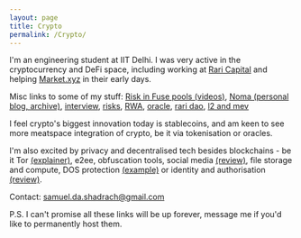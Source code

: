 ```yaml
---
layout: page
title: Crypto
permalink: /Crypto/
---
```


I'm an engineering student at IIT Delhi. I was very active in the cryptocurrency and DeFi space, including working at [Rari Capital](http://rari.capital/) and helping [Market.xyz](http://market.xyz/) in their early days.

Misc links to some of my stuff: [Risk in Fuse pools (videos)](https://drive.google.com/file/d/1vejTh16omTQ0JuBWunc-oTnB7xsgePu0/view?usp=sharing), [Noma (personal blog, archive)](https://github.com/samueldashadrach/noma-archive), [interview](https://www.youtube.com/watch?v=y3UIUKJVQY8), [risks](https://emilythemeily.medium.com/who-wants-a-risk-free-18-1acda3952ce2), [RWA](https://github.com/samueldashadrach/whiteboardDAO-archive), [oracle](https://gov.uniswap.org/t/uni-should-become-an-oracle-token/11988/30),  [rari dao](https://medium.com/rari-capital/version-2-the-future-of-the-rari-capital-dao-9d2c37027752), [l2 and mev](https://docs.google.com/presentation/d/1uX2JAGpz4KTb_91kHHmniVR5cNiqOCFTIqI2VWcxAAI/edit#slide=id.p)

I feel crypto's biggest innovation today is stablecoins, and am keen to see more meatspace integration of crypto, be it via tokenisation or oracles.

I'm also excited by privacy and decentralised tech besides blockchains - be it Tor [(explainer)](https://skerritt.blog/how-does-tor-really-work/), e2ee, obfuscation tools, social media [(review)](https://matrix.org/_matrix/media/r0/download/twitter.modular.im/981b258141aa0b197804127cd2f7d298757bad20), file storage and compute, DOS protection [(example)](https://ethresear.ch/t/decentralised-cloudflare-using-rln-and-rich-user-identities/10774) or identity and authorisation [(review)](https://arxiv.org/abs/2008.05300).

Contact: samuel.da.shadrach@gmail.com

P.S. I can't promise all these links will be up forever, message me if you'd like to permanently host them.
